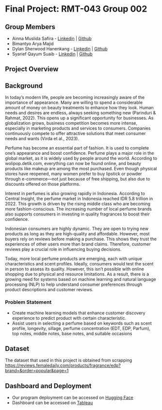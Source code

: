 # Final Project: RMT-043 Group 002

## Group Members
- Ainna Muslida Safira - [Linkedin](www.linkedin.com/in/ainnamuslidasafira) | [Github](https://github.com/ainnamuslidasafira)
- Bimantyo Arya Majid
- Dylan Sherwood Hanenkang - [Linkedin](www.linkedin.com/in/dylsherwood) | [Github](https://github.com/Lynion)
- Syarief Qayum Suaib - [Linkedin](https://www.linkedin.com/in/syariefqayum/) | [Github](https://github.com/syariefsq)

## Project Overview

## Background
In today’s modern life, people are becoming increasingly aware of the importance of appearance. Many are willing to spend a considerable amount of money on beauty treatments to enhance how they look. Human needs and desires are endless, always seeking something new (Parinduri & Rahmat, 2022). This opens up a significant opportunity for businesses. As globalization grows, business competition becomes more intense, especially in marketing products and services to consumers. Companies continuously compete to offer attractive solutions that meet consumer needs and wants (Virda et al., 2023).

Perfume has become an essential part of fashion. It is used to complete one’s appearance and boost confidence. Perfume plays a major role in the global market, as it is widely used by people around the world. According to wolipop.detik.com, everything can now be found online, and beauty products like makeup are among the most purchased. Even though physical stores have reopened, many women prefer to buy lipstick or powder through e-commerce—not just because of free shipping, but also due to discounts offered on those platforms.

Interest in perfumes is also growing rapidly in Indonesia. According to Central Insight, the perfume market in Indonesia reached IDR 5.8 trillion in 2022. This growth is driven by the rising middle class who are becoming more fashion-conscious. The increasing number of local perfume brands also supports consumers in investing in quality fragrances to boost their confidence.

Indonesian consumers are highly dynamic. They are open to trying new products as long as they are high-quality and affordable. However, most buyers rely on reviews before making a purchase. This shows they trust the experiences of other users more than brand claims. Therefore, customer reviews play a crucial role in influencing buying decisions.

Today, more local perfume products are emerging, each with unique characteristics and scent profiles. Ideally, consumers would test the scent in person to assess its quality. However, this isn’t possible with online shopping due to physical and resource limitations. As a result, there is a growing need for systems based on machine learning and natural language processing (NLP) to help understand consumer preferences through product descriptions and customer reviews.

### Problem Statement 

- Create machine learning models that enhance customer discovery experience to predict product with certain characteristic.
- Assist users in selecting a perfume based on keywords such as scent profile, longevity, sillage, perfume concentration (EDT, EDP, Parfum), top notes, middle notes, base notes, and suitable occasions

## Dataset
The dataset that used in this project is obtained from scrapping https://reviews.femaledaily.com/products/fragrance/edp?brand=&order=popular&page=1

## Dashboard and Deployment
* Our program deployment can be accessed on [Hugging Face](https://huggingface.co/spaces/Lynion/wangi)
* Dashboard can be accessed on [Tableau](https://public.tableau.com/views/Final-Project-RMT-043-Group-02/Dashboard1?:language=en-GB&publish=yes&:sid=&:redirect=auth&:display_count=n&:origin=viz_share_link)